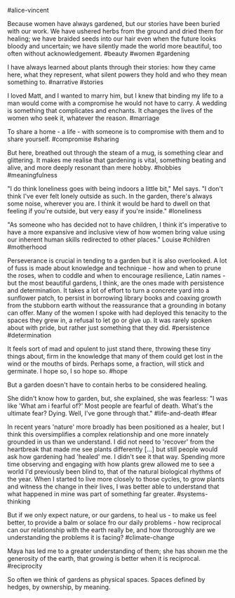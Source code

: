 #alice-vincent

Because women have always gardened, but our stories have been buried with our work. We have ushered herbs from the ground and dried them for healing; we have braided seeds into our hair even when the future looks bloody and uncertain; we have silently made the world more beautiful, too often without acknowledgement.
#beauty #women #gardening 

I have always learned about plants through their stories: how they came here, what they represent, what silent powers they hold and who they mean something to.
#narrative #stories 

I loved Matt, and I wanted to marry him, but I knew that binding my life to a man would come with a compromise he would not have to carry. A wedding is something that complicates and enchants. It changes the lives of the women who seek it, whatever the reason.
#marriage 

To share a home - a life - with someone is to compromise with them and to share yourself.
#compromise #sharing

But here, breathed out through the steam of a mug, is something clear and glittering. It makes me realise that gardening is vital, something beating and alive, and more deeply resonant than mere hobby.
#hobbies #meaningfulness 

"I do think loneliness goes with being indoors a little bit," Mel says. "I don't think I've ever felt lonely outside as such. In the garden, there's always some noise, wherever you are. I think it would be hard to dwell on that feeling if you're outside, but very easy if you're inside."
#loneliness 

"As someone who has decided not to have children, I think it's imperative to have a more expansive and inclusive view of how women bring value using our inherent human skills redirected to other places." Louise
#children #motherhood 

Perseverance is crucial in tending to a garden but it is also overlooked. A lot of fuss is made about knowledge and technique - how and when to prune the roses, when to coddle and when to encourage resilience, Latin names - but the most beautiful gardens, I think, are the ones made with persistence and determination. It takes a lot of effort to turn a concrete yard into a sunflower patch, to persist in borrowing library books and coaxing growth from the stubborn earth without the reassurance that a grounding in botany can offer. Many of the women I spoke with had deployed this tenacity to the spaces they grew in, a refusal to let go or give up. It was rarely spoken about with pride, but rather just something that they did.
#persistence #determination 

It feels sort of mad and opulent to just stand there, throwing these tiny things about, firm in the knowledge that many of them could get lost in the wind or the mouths of birds. Perhaps some, a fraction, will stick and germinate. I hope so, I so hope so.
#hope 

But a garden doesn't have to contain herbs to be considered healing.

She didn't know how to garden, but, she explained, she was fearless: "I was like 'What am i fearful of?' Most people are fearful of death. What's the ultimate fear? Dying. Well, I've gone through that."
#life-and-death #fear 

In recent years 'nature' more broadly has been positioned as a healer, but I think this oversimplifies a complex relationship and one more innately grounded in us than we understand. I did not need to 'recover' from the heartbreak that made me see plants differently [...] but still people would ask how gardening had 'healed' me. I didn't see it that way. Spending more time observing and engaging with how plants grew allowed me to see a world I'd previously been blind to, that of the natural biological rhythms of the year. When I started to live more closely to those cycles, to grow plants and witness the change in their lives, I was better able to understand that what happened in mine was part of something far greater.
#systems-thinking 

But if we only expect nature, or our gardens, to heal us - to make us feel better, to provide a balm or solace fro our daily problems - how reciprocal can our relationship with the earth really be, and how thoroughly are we understanding the problems it is facing?
#climate-change

Maya has led me to a greater understanding of them; she has shown me the generosity of the earth, that growing is better when it is reciprocal.
#reciprocity 

So often we think of gardens as physical spaces. Spaces defined by hedges, by ownership, by meaning.

